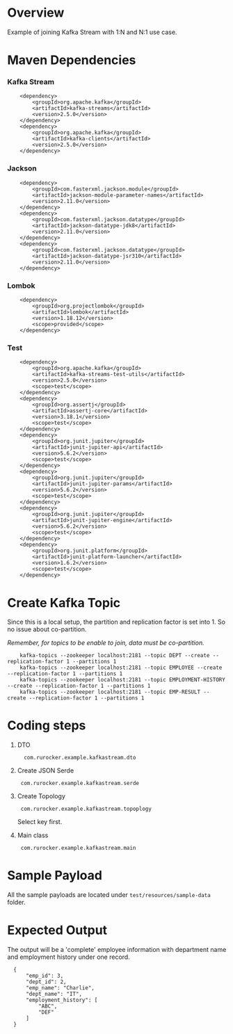 # Overview
Example of joining Kafka Stream with 1:N and N:1 use case.

# Maven Dependencies
### Kafka Stream 

        <dependency>
            <groupId>org.apache.kafka</groupId>
            <artifactId>kafka-streams</artifactId>
            <version>2.5.0</version>
        </dependency>
        <dependency>
            <groupId>org.apache.kafka</groupId>
            <artifactId>kafka-clients</artifactId>
            <version>2.5.0</version>
        </dependency>


### Jackson

        <dependency>
            <groupId>com.fasterxml.jackson.module</groupId>
            <artifactId>jackson-module-parameter-names</artifactId>
            <version>2.11.0</version>
        </dependency>
        <dependency>
            <groupId>com.fasterxml.jackson.datatype</groupId>
            <artifactId>jackson-datatype-jdk8</artifactId>
            <version>2.11.0</version>
        </dependency>
        <dependency>
            <groupId>com.fasterxml.jackson.datatype</groupId>
            <artifactId>jackson-datatype-jsr310</artifactId>
            <version>2.11.0</version>
        </dependency>

### Lombok


        <dependency>
            <groupId>org.projectlombok</groupId>
            <artifactId>lombok</artifactId>
            <version>1.18.12</version>
            <scope>provided</scope>
        </dependency>
        
### Test

        <dependency>
            <groupId>org.apache.kafka</groupId>
            <artifactId>kafka-streams-test-utils</artifactId>
            <version>2.5.0</version>
            <scope>test</scope>
        </dependency>
        <dependency>
            <groupId>org.assertj</groupId>
            <artifactId>assertj-core</artifactId>
            <version>3.18.1</version>
            <scope>test</scope>
        </dependency>
        <dependency>
            <groupId>org.junit.jupiter</groupId>
            <artifactId>junit-jupiter-api</artifactId>
            <version>5.6.2</version>
            <scope>test</scope>
        </dependency>
        <dependency>
            <groupId>org.junit.jupiter</groupId>
            <artifactId>junit-jupiter-params</artifactId>
            <version>5.6.2</version>
            <scope>test</scope>
        </dependency>
        <dependency>
            <groupId>org.junit.jupiter</groupId>
            <artifactId>junit-jupiter-engine</artifactId>
            <version>5.6.2</version>
            <scope>test</scope>
        </dependency>
        <dependency>
            <groupId>org.junit.platform</groupId>
            <artifactId>junit-platform-launcher</artifactId>
            <version>1.6.2</version>
            <scope>test</scope>
        </dependency>

# Create Kafka Topic
Since this is a local setup, the partition and replication factor is set into 1.
So no issue about co-partition.

_Remember, for topics to be enable to join, data must  be co-partition._


        kafka-topics --zookeeper localhost:2181 --topic DEPT --create --replication-factor 1 --partitions 1
        kafka-topics --zookeeper localhost:2181 --topic EMPLOYEE --create --replication-factor 1 --partitions 1
        kafka-topics --zookeeper localhost:2181 --topic EMPLOYMENT-HISTORY --create --replication-factor 1 --partitions 1
        kafka-topics --zookeeper localhost:2181 --topic EMP-RESULT --create --replication-factor 1 --partitions 1
        

# Coding steps
1. DTO

         com.rurocker.example.kafkastream.dto
         
         
2. Create JSON Serde 
     
        com.rurocker.example.kafkastream.serde


3. Create Topology
     
        com.rurocker.example.kafkastream.topoplogy

   Select key first.

3. Main class

        com.rurocker.example.kafkastream.main
           
# Sample Payload
All the sample payloads are located under `test/resources/sample-data` folder.

# Expected Output
The output will be a 'complete' employee information with department name and employment history under one record.

      {
          "emp_id": 3,
          "dept_id": 2,
          "emp_name": "Charlie",
          "dept_name": "IT",
          "employment_history": [
              "ABC",
              "DEF"
          ]
      }
